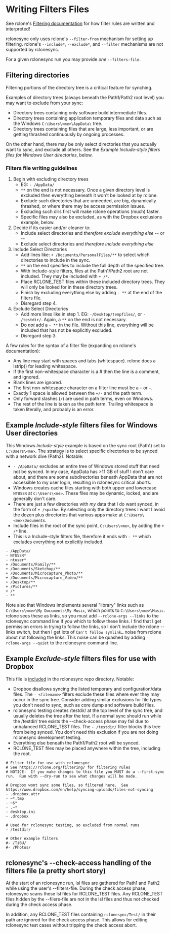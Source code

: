 # Writing Filters Files

See rclone's [Filtering documentation](https://rclone.org/filtering/) for how filter rules are written and interpreted!

rclonesync only uses rclone's `--filter-from` mechanism for setting up filtering.  rclone's `--include*`, `--exclude*`, and `--filter` mechanisms are not supported by rclonesync.

For a given rclonesync run you may provide _one_ `--filters-file`.


## Filtering directories

Filtering portions of the directory tree is a critical feature for synching.  

Examples of directory trees (always beneath the Path1/Path2 root level) you may want to exclude from your sync:
- Directory trees containing only software build intermediate files.
- Directory trees containing application temporary files and data such as the Windows `C:\Users\<me>\AppData\` tree.
- Directory trees containing files that are large, less important, or are getting thrashed continuously by ongoing processes.  

On the other hand, there may be only select directories that you actually want to sync, and exclude all others.  See the _Example Include-style filters files for Windows User directories_, below.


### Filters file writing guidelines

1. Begin with excluding directory trees 
	- EG: `- /AppData/`
	- `**` on the end is not necessary.  Once a given directory level is excluded then everything beneath it won't be looked at by rclone.
	- Exclude such directories that are unneeded, are big, dynamically thrashed, or where there may be access permission issues.
	- Excluding such dirs first will make rclone operations (much) faster.
    - Specific files may also be excluded, as with the Dropbox exclusions example, below.
2. Decide if its easier and/or cleaner to:
	- Include select directories and _therefore exclude everything else_ -- or -- 
	- Exclude select directories and _therefore include everything else_
3. Include Select Directories
	- Add lines like: `+ /Documents/PersonalFiles/**` to select which directories to include in the sync.
	- `**` on the end specifies to include the full depth of the specified tree.
    - With Include-style filters, files at the Path1/Path2 root are not included.  They may be included with `+ /*`.
	- Place RCLONE_TEST files within these included directory trees.  They will only be looked for in these directory trees.
    - Finish by excluding everything else by adding `- **` at the end of the filters file.
	- Disregard step 4.
4. Exclude Select Directories
	- Add more lines like in step 1.  EG: `-/Desktop/tempfiles/`, or `- /testdir/`.  Again, a `**` on the end is not necessary.
	- Do _not_ add a `- **` in the file.  Without this line, everything will be included that has not be explicitly excluded.
	- Disregard step 3.

A few rules for the syntax of a filter file (expanding on rclone's documentation):
- Any line may start with spaces and tabs (whitespace).  rclone does a lstrip() for leading whitespace.
- If the first non-whitespace character is a # then the line is a comment, and ignored.
- Blank lines are ignored.
- The first non-whitespace character on a filter line must be a `+` or `-`.
- Exactly 1 space is allowed between the `+/-` and the path term.
- Only forward slashes (`/`) are used in path terms, even on Windows.
- The rest of the line is taken as the path term.  Trailing whitespace is taken literally, and probably is an error.


## Example _Include-style_ filters files for Windows User directories

This Windows _Include-style_ example is based on the sync root (Path1) set to `C:\Users\<me>`.  The strategy is to select specific directories to be synced with a network dive (Path2).  Notable:
- `- /AppData/` excludes an entire tree of Windows stored stuff that need not be synced.  In my case, AppData has >11 GB of stuff I don't care about, and there are some subdirectories beneath AppData that are not accessible to my user login, resulting in rclonesync critical aborts.
- Windows creates cache files starting with both upper and lowercase `NTUSER` at `C:\Users\<me>`.  These files may be dynamic, locked, and are generally don't care.
- There are just a few directories with _my_ data that I do want synced, in the form of `+ /<path>`.  By selecting only the directory trees I want I avoid the dozen plus directories that various apps make at `C:\Users\<me>\Documents`.
- Include files in the root of the sync point, `C:\Users\<me>`, by adding the `+ /*` line.
- This is a Include-style filters file, therefore it ends with `- **` which excludes everything not explicitly included.
```
- /AppData/
- NTUSER*
- ntuser*
+ /Documents/Family/**
+ /Documents/Sketchup/**
+ /Documents/Microcapture_Photo/**
+ /Documents/Microcapture_Video/**
+ /Desktop/**
+ /Pictures/**
+ /*
- **
```

Note also that Windows implements several "library" links such as `C:\Users\<me>\My Documents\My Music`, which points to `C:\Users\<me>\Music`.  rclone sees these as links, so you must add `--rclone-args --links` to the rclonesync command line if you which to follow these links.  I find that I get permission errors in trying to follow the links, so I don't include the rclone --links switch, but then I get lots of `Can't follow symlink…` noise from rclone about not following the links.  This noise can be quashed by adding `--rclone-args --quiet` to the rclonesync command line.

## Example _Exclude-style_ filters files for use with Dropbox

This file is [included](https://github.com/cjnaz/rclonesync-V2/blob/master/Filters) in the rclonesync repo directory.  Notable:
- Dropbox disallows syncing the listed temporary and configuration/data files.  The `- <filename>` filters exclude these files where ever they may occur in the sync tree.  Consider adding similar exclusions for file types you don't need to sync, such as core dump and software build files.
- rclonesync testing creates /testdir/ at the top level of the sync tree, and usually deletes the tree after the test.  If a normal sync should run while the /testdir/ tree exists the --check-access phase may fail due to unbalanced RCLONE_TEST files.  The `- /testdir/` filter blocks this tree from being synced.  You don't need this exclusion if you are not doing rclonesync development testing.
- Everything else beneath the Path1/Path2 root will be synced.
- RCLONE_TEST files may be placed anywhere within the tree, including the root.

```
# Filter file for use with rclonesync
# See https://rclone.org/filtering/ for filtering rules
# NOTICE:  If you make changes to this file you MUST do a --first-sync run.  Run with --dry-run to see what changes will be made.

# Dropbox wont sync some files, so filtered here.  See https://www.dropbox.com/en/help/syncing-uploads/files-not-syncing
- .dropbox.attr
- ~*.tmp
- ~$*
- .~*
- desktop.ini
- .dropbox

# Used for rclonesync testing, so excluded from normal runs
- /testdir/

# Other example filters
#- /TiBU/
#- /Photos/
```

## rclonesync's --check-access handling of the filters file (a pretty short story)

At the start of an rclonesync run, lsl files are gathered for Path1 and Path2 while using the user's --filters-file.  During the check access phase, rclonesync scans these lsl files for RCLONE_TEST files.  Any RCLONE_TEST files hidden by the --filers-file are not in the lsl files and thus not checked during the check access phase.

In addition, any RCLONE_TEST files containing `rclonesync/Test/` in their path are ignored for the check access phase.  This allows for editing rclonesync test cases without tripping the check access abort.
